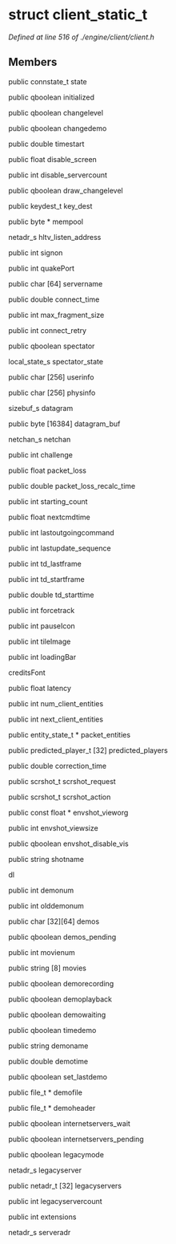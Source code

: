# struct client_static_t

*Defined at line 516 of ./engine/client/client.h*

## Members

public connstate_t state

public qboolean initialized

public qboolean changelevel

public qboolean changedemo

public double timestart

public float disable_screen

public int disable_servercount

public qboolean draw_changelevel

public keydest_t key_dest

public byte * mempool

netadr_s hltv_listen_address

public int signon

public int quakePort

public char [64] servername

public double connect_time

public int max_fragment_size

public int connect_retry

public qboolean spectator

local_state_s spectator_state

public char [256] userinfo

public char [256] physinfo

sizebuf_s datagram

public byte [16384] datagram_buf

netchan_s netchan

public int challenge

public float packet_loss

public double packet_loss_recalc_time

public int starting_count

public float nextcmdtime

public int lastoutgoingcommand

public int lastupdate_sequence

public int td_lastframe

public int td_startframe

public double td_starttime

public int forcetrack

public int pauseIcon

public int tileImage

public int loadingBar

 creditsFont

public float latency

public int num_client_entities

public int next_client_entities

public entity_state_t * packet_entities

public predicted_player_t [32] predicted_players

public double correction_time

public scrshot_t scrshot_request

public scrshot_t scrshot_action

public const float * envshot_vieworg

public int envshot_viewsize

public qboolean envshot_disable_vis

public string shotname

 dl

public int demonum

public int olddemonum

public char [32][64] demos

public qboolean demos_pending

public int movienum

public string [8] movies

public qboolean demorecording

public qboolean demoplayback

public qboolean demowaiting

public qboolean timedemo

public string demoname

public double demotime

public qboolean set_lastdemo

public file_t * demofile

public file_t * demoheader

public qboolean internetservers_wait

public qboolean internetservers_pending

public qboolean legacymode

netadr_s legacyserver

public netadr_t [32] legacyservers

public int legacyservercount

public int extensions

netadr_s serveradr



